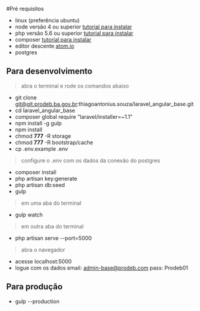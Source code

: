 #Pré requisitos

- linux (preferência ubuntu)
- node versão 4 ou superior [tutorial para instalar](https://nodejs.org/en/download/package-manager/)
- php versão 5.6 ou superior [tutorial para instalar](http://tecadmin.net/install-php5-on-ubuntu/)
- composer [tutorial para instalar](https://getcomposer.org/doc/00-intro.md#globally)
- editor descente [atom.io](https://atom.io/)
- postgres

## Para desenvolvimento

> abra o terminal e rode os comandos abaixo

- git clone git@git.prodeb.ba.gov.br:thiagoantonius.souza/laravel_angular_base.git
- cd laravel_angular_base
- composer global require "laravel/installer=~1.1"
- npm install -g gulp
- npm install
- chmod **777** -R storage
- chmod **777** -R bootstrap/cache
- cp .env.example .env

> configure o .env com os dados da conexão do postgres

- composer install
- php artisan key:generate
- php artisan db:seed
- gulp

> em uma aba do terminal

- gulp watch

> em outra aba do terminal

- php artisan serve --port=5000

> abra o navegador

- acesse localhost:5000
- logue com os dados email: admin-base@prodeb.com pass: Prodeb01

## Para produção

- gulp --production

